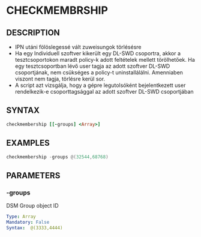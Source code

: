 # CHECKMEMBRSHIP

## DESCRIPTION
+ IPN utáni fölöslegessé vált zuweisungok törlésésre 
+ Ha egy Individuell szoftver kikerült egy DL-SWD csoportra, akkor a tesztcsoportokon maradt policy-k adott feltételek mellett törölhetőek. Ha egy tesztcsoportban lévő user tagja az adott szoftver DL-SWD csoportjának, nem csükséges a policy-t uninstallálálni. Amenniaben viszont nem tagja, törlésre kerül sor. 
+ A script azt vizsgálja, hogy a gépre legutolsóként bejelentkezett user rendelkezik-e csoporttagsággal az adott szoftver DL-SWD csoportjában

## SYNTAX

```ruby
checkmembership [[-groups] <Array>]
```

## EXAMPLES

```powershell
checkmembership -groups @(32544,68768)

```

## PARAMETERS

### -groups
DSM Group object ID 

```yaml
Type: Array
Mandatory: False
Syntax:  @(3333,4444)
```
